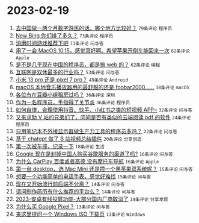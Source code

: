 # 2023-02-19

1. [去中国做一两个月数字游民的话，哪个地方比较好？](https://www.v2ex.com/t/917282) `79条评论` `程序员`
1. [New Bing 你们排了多久？](https://www.v2ex.com/t/917306) `73条评论` `程序员`
1. [消磨时间游戏推荐下吧](https://www.v2ex.com/t/917320) `71条评论` `问与答`
1. [用了一会 MacOS 10.15，感觉真好啊。希望苹果开倒车能回来一次](https://www.v2ex.com/t/917284) `62条评论` `Apple`
1. [是不是几乎现在中国的程序员，都是搞 web 的？](https://www.v2ex.com/t/917340) `62条评论` `编程`
1. [互联网是双休最多的行业吗？](https://www.v2ex.com/t/917294) `53条评论` `问与答`
1. [小米 13 pro 还是 pixel 7 pro？](https://www.v2ex.com/t/917289) `49条评论` `Android`
1. [macOS 本地音乐播放器用的最舒服的还是 foobar2000……](https://www.v2ex.com/t/917339) `38条评论` `macOS`
1. [各位有在豆瓣小组租房过吗？](https://www.v2ex.com/t/917290) `36条评论` `深圳`
1. [作为一名程序员，手指得了关节炎](https://www.v2ex.com/t/917387) `36条评论` `程序员`
1. [如何自律，合理使用抖音、快手、小红书之类的短视频 APP~](https://www.v2ex.com/t/917338) `32条评论` `问与答`
1. [又来求助 V 站的兄弟们了，问问是否有类似的云端阅读 pdf 的软件](https://www.v2ex.com/t/917421) `24条评论` `程序员`
1. [只用笔记本不外接显示器做生产力工具的程序员多吗？](https://www.v2ex.com/t/917436) `22条评论` `问与答`
1. [基于 chatgpt 做了 B 站视频总结插件](https://www.v2ex.com/t/917409) `20条评论` `分享创造`
1. [第一次被车撞，记录一下](https://www.v2ex.com/t/917437) `18条评论` `生活`
1. [Google 现在是封掉中国人购买谷歌服务的渠道了吗?](https://www.v2ex.com/t/917457) `16条评论` `问与答`
1. [为什么 CarPlay 百度或者高德 没有摩托车导航](https://www.v2ex.com/t/917453) `16条评论` `Apple`
1. [第一台 desktop，选 Mac Mini 还是攒一个黑苹果双系统呢？](https://www.v2ex.com/t/917374) `15条评论` `问与答`
1. [想要一个功能简单的电话手表，感觉好难找](https://www.v2ex.com/t/917281) `15条评论` `问与答`
1. [现在又开始流行前后端不分离？](https://www.v2ex.com/t/917381) `14条评论` `问与答`
1. [请问制作简历有什么推荐的平台么？](https://www.v2ex.com/t/917346) `14条评论` `问与答`
1. [2023-安卓有线投屏功能-大部分国内厂商取消了](https://www.v2ex.com/t/917313) `14条评论` `分享发现`
1. [为什么买 Google Pixel？](https://www.v2ex.com/t/917439) `13条评论` `问与答`
1. [来这里提问一个 Windows ISO 下载页](https://www.v2ex.com/t/917321) `13条评论` `Windows`
